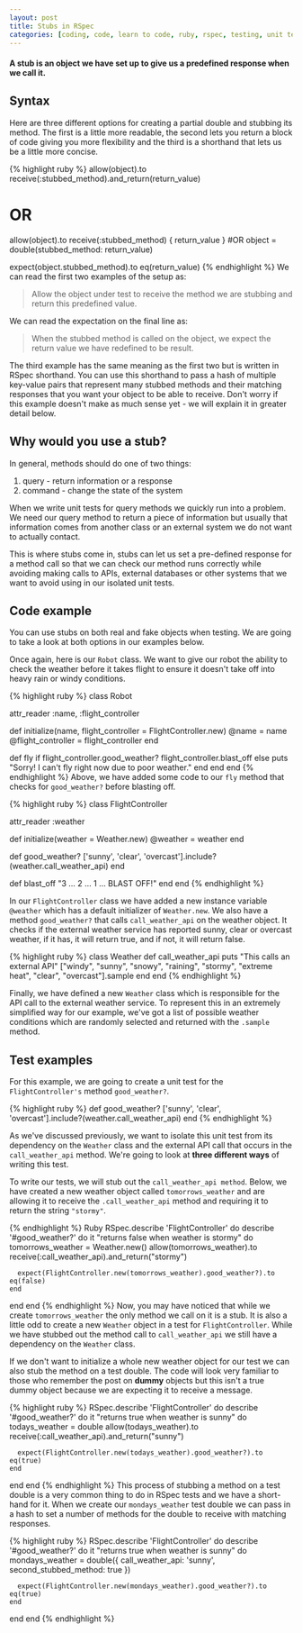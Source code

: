 ```yaml
---
layout: post
title: Stubs in RSpec
categories: [coding, code, learn to code, ruby, rspec, testing, unit test, double, stub, stubbing]
---
```

#### A stub is an object we have set up to give us a predefined response when we call it.

## Syntax
Here are three different options for creating a partial double and stubbing its method. The first is a little more readable, the second lets you return a block of code giving you more flexibility and the third is a shorthand that lets us be a little more concise.

{% highlight ruby %}
allow(object).to receive(:stubbed_method).and_return(return_value)
# OR
allow(object).to receive(:stubbed_method) { return_value }
#OR
object = double(stubbed_method: return_value)

expect(object.stubbed_method).to eq(return_value)
{% endhighlight %}
We can read the first two examples of the setup as:
> Allow the object under test to receive the method we are stubbing and return this predefined value.

We can read the expectation on the final line as:
> When the stubbed method is called on the object, we expect the return value we have redefined to be result.

The third example has the same meaning as the first two but is written in RSpec shorthand. You can use this shorthand to pass a hash of multiple key-value pairs that represent many stubbed methods and their matching responses that you want your object to be able to receive. Don't worry if this example doesn't make as much sense yet - we will explain it in greater detail below.

## Why would you use a stub?

In general, methods should do one of two things:
1. query - return information or a response
2. command - change the state of the system

When we write unit tests for query methods we quickly run into a problem. We need our query method to return a piece of information but usually that information comes from another class or an external system we do not want to actually contact.

This is where stubs come in, stubs can let us set a pre-defined response for a method call so that we can check our method runs correctly while avoiding making calls to APIs, external databases or other systems that we want to avoid using in our isolated unit tests.

## Code example
You can use stubs on both real and fake objects when testing. We are going to take a look at both options in our examples below.

Once again, here is our `Robot` class. We want to give our robot the ability to check the weather before it takes flight to ensure it doesn't take off into heavy rain or windy conditions.

{% highlight ruby %}
class Robot

  attr_reader :name, :flight_controller

  def initialize(name, flight_controller = FlightController.new)
    @name = name
    @flight_controller = flight_controller
  end

  def fly
    if flight_controller.good_weather?
      flight_controller.blast_off
    else
      puts "Sorry! I can't fly right now due to poor weather."
    end
  end
end
{% endhighlight %}
Above, we have added some code to our `fly` method that checks for `good_weather?` before blasting off.

{% highlight ruby %}
class FlightController

  attr_reader :weather

  def initialize(weather = Weather.new)
    @weather = weather
  end

  def good_weather?
    ['sunny', 'clear', 'overcast'].include?(weather.call_weather_api)
  end

  def blast_off
    "3 ... 2 ... 1 ... BLAST OFF!"
  end
end
{% endhighlight %}

In our `FlightController` class we have added a new instance variable `@weather` which has a default initializer of `Weather.new`. We also have a method `good_weather?` that calls `call_weather_api` on the weather object. It checks if the external weather service has reported sunny, clear or overcast weather, if it has, it will return true, and if not, it will return false.

{% highlight ruby %}
class Weather
  def call_weather_api
    puts "This calls an external API"
    ["windy", "sunny", "snowy", "raining", "stormy", "extreme heat", "clear", "overcast"].sample
  end
end
{% endhighlight %}

Finally, we have defined a new `Weather` class which is responsible for the API call to the external weather service. To represent this in an extremely simplified way for our example, we've got a list of possible weather conditions which are randomly selected and returned with the `.sample` method.

## Test examples

For this example, we are going to create a unit test for the `FlightController's` method `good_weather?`.

{% highlight ruby %}
def good_weather?
  ['sunny', 'clear', 'overcast'].include?(weather.call_weather_api)
end
{% endhighlight %}

As we've discussed previously, we want to isolate this unit test from its dependency on the `Weather` class and the external API call that occurs in the `call_weather_api` method. We're going to look at **three different ways** of writing this test.

To write our tests, we will stub out the `call_weather_api method`. Below, we have created a new weather object called `tomorrows_weather` and are allowing it to receive the `.call_weather_api` method and requiring it to return the string `"stormy"`.

{% endhighlight %} Ruby
RSpec.describe 'FlightController' do
  describe '#good_weather?' do
    it "returns false when weather is stormy" do
      tomorrows_weather = Weather.new()
      allow(tomorrows_weather).to receive(:call_weather_api).and_return("stormy")

      expect(FlightController.new(tomorrows_weather).good_weather?).to eq(false)
    end
  end
end
{% endhighlight %}
Now, you may have noticed that while we create `tomorrows_weather` the only method we call on it is a stub. It is also a little odd to create a new `Weather` object in a test for `FlightController`. While we have stubbed out the method call to `call_weather_api` we still have a dependency on the `Weather` class.

If we don't want to initialize a whole new weather object for our test we can also stub the method on a test double. The code will look very familiar to those who remember the post on **dummy** objects but this isn't a true dummy object because we are expecting it to receive a message.

{% highlight ruby %}
RSpec.describe 'FlightController' do
  describe '#good_weather?' do
    it "returns true when weather is sunny" do
      todays_weather = double
      allow(todays_weather).to receive(:call_weather_api).and_return("sunny")

      expect(FlightController.new(todays_weather).good_weather?).to eq(true)
    end
  end
end
{% endhighlight %}
This process of stubbing a method on a test double is a very common thing to do in RSpec tests and we have a short-hand for it. When we create our `mondays_weather` test double we can pass in a hash to set a number of methods for the double to receive with matching responses.

{% highlight ruby %}
RSpec.describe 'FlightController' do
  describe '#good_weather?' do
    it "returns true when weather is sunny" do
      mondays_weather = double({ call_weather_api: 'sunny', second_stubbed_method: true })

      expect(FlightController.new(mondays_weather).good_weather?).to eq(true)
    end
  end
end
{% endhighlight %}
